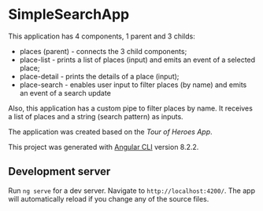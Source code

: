 # SimpleSearchApp

This application has 4 components, 1 parent and 3 childs:
* places (parent) - connects the 3 child components;
* place-list - prints a list of places (input) and emits an event of a selected place;
* place-detail - prints the details of a place (input);
* place-search - enables user input to filter places (by name) and emits an event of a search update

Also, this application has a custom pipe to filter places by name. It receives a list of places and a string (search pattern) as inputs.

The application was created based on the _Tour of Heroes App_.

This project was generated with [Angular CLI](https://github.com/angular/angular-cli) version 8.2.2.

## Development server

Run `ng serve` for a dev server. Navigate to `http://localhost:4200/`. The app will automatically reload if you change any of the source files.

